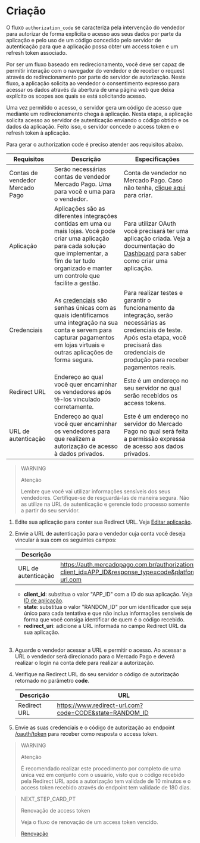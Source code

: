 # Criação
 
O fluxo `authorization_code` se caracteriza pela intervenção do vendedor para autorizar de forma explícita o acesso aos seus dados por parte da aplicação e pelo uso de um código concedido pelo servidor de autenticação para que a aplicação possa obter um access token e um refresh token associado.
 
Por ser um fluxo baseado em redirecionamento, você deve ser capaz de permitir interação com o navegador do vendedor e de receber o request através do redirecionamento por parte do servidor de autorização. Neste fluxo, a aplicação solicita ao vendedor o consentimento expresso para acessar os dados através da abertura de uma página web que deixa explícito os scopes aos quais se está solicitando acesso.
  
Uma vez permitido o acesso, o servidor gera um código de acesso que mediante um redirecionamento chega à aplicação. Nesta etapa, a aplicação solicita acesso ao servidor de autenticação enviando o código obtido e os dados da aplicação. Feito isso, o servidor concede o access token e o refresh token à aplicação.
 
Para gerar o authorization code é preciso atender aos requisitos abaixo.
 
| Requisitos | Descrição | Especificações |
| --- | --- | --- |
| Contas de vendedor Mercado Pago | Serão necessárias contas de vendedor Mercado Pago. Uma para você e uma para o vendedor. | Conta de vendedor no Mercado Pago. Caso não tenha, [clique aqui](https://www.mercadopago[FAKER][URL][DOMAIN]/hub/registration/landing) para criar. |
| Aplicação | Aplicações são as diferentes integrações contidas em uma ou mais lojas. Você pode criar uma aplicação para cada solução que implementar, a fim de ter tudo organizado e manter um controle que facilite a gestão. | Para utilizar OAuth você precisará ter uma aplicação criada. Veja a documentação do [Dashboard](https://www.mercadopago[FAKER][URL][DOMAIN]/developers/pt/guides/resources/dashboard/introduction) para saber como criar uma aplicação. |
| Credenciais | As [credenciais](https://www.mercadopago[FAKER][URL][DOMAIN]/developers/pt/guides/resources/credentials) são senhas únicas com as quais identificamos uma integração na sua conta e servem para capturar pagamentos em lojas virtuais e outras aplicações de forma segura. | Para realizar testes e garantir o funcionamento da integração, serão necessárias as credenciais de teste. Após esta etapa, você precisará das credenciais de produção para receber pagamentos reais. |
| Redirect URL | Endereço ao qual você quer encaminhar os vendedores após tê-los vinculado corretamente. | Este é um endereço no seu servidor no qual serão recebidos os access tokens. |
| URL de autenticação | Endereço ao qual você quer encaminhar os vendedores para que realizem a autorização de acesso à dados privados. | Este é um endereço no servidor do Mercado Pago no qual será feita a permissão expressa de acesso aos dados privados. |
 
> WARNING
>
> Atenção
>
> Lembre que você vai utilizar informações sensíveis dos seus vendedores. Certifique-se de resguardá-las de maneira segura. Não as utilize na URL de autenticação e gerencie todo processo somente a partir do seu servidor.
 
1. Edite sua aplicação para conter sua Redirect URL. Veja [Editar aplicação](https://www.mercadopago[FAKER][URL][DOMAIN]/developers/pt/guides/resources/dashboard/aplication).
2. Envie a URL de autenticação para o vendedor cuja conta você deseja vincular à sua com os seguintes campos:

   |Descrição|URL| 
   |---|---|
   | URL de autenticação | https://auth.mercadopago.com.br/authorization?client_id=APP_ID&response_type=code&platform_id=mp&state=RANDOM_ID&redirect_uri=https://www.redirect-url.com |
     * **client_id**: substitua o valor "APP_ID" com a ID do sua aplicação. Veja [ID de aplicação](https://www.mercadopago[FAKER][URL][DOMAIN]/developers/pt/guides/resources/dashboard/aplication).
     * **state**: substitua o valor "RANDOM_ID" por um identificador que seja único para cada tentativa e que não inclua informações sensíveis de forma que você consiga identificar de quem é o código recebido.
     * **redirect_uri**: adicione a URL informada no campo Redirect URL da sua aplicação.
     <br/>
3. Aguarde o vendedor acessar a URL e permitir o acesso. Ao acessar a URL o vendedor será direcionado para o Mercado Pago e deverá realizar o login na conta dele para realizar a autorização.
4. Verifique na Redirect URL do seu servidor o código de autorização retornado no parâmetro **code**.

   |Descrição|URL| 
   |---|---|
   | Redirect URL | https://www.redirect-url.com?code=CODE&state=RANDOM_ID |
 
5. Envie as suas credenciais e o código de autorização ao endpoint [/oauth/token](https://www.mercadopago[FAKER][URL][DOMAIN]/developers/pt/reference/oauth/_oauth_token/post) para receber como resposta o access token.
 
> WARNING
>
> Atenção
>
> É recomendado realizar este procedimento por completo de uma única vez em conjunto com o usuário, visto que o código recebido pela Redirect URL após a autorização tem validade de 10 minutos e o access token recebido através do endpoint tem validade de 180 dias.
 
> NEXT_STEP_CARD_PT
>
> Renovação de access token
>
> Veja o fluxo de renovação de um access token vencido.
>
> [Renovação](https://www.mercadopago[FAKER][URL][DOMAIN]/developers/pt/guides/security/oauth/renewal)